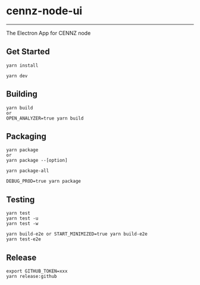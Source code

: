 # cennz-node-ui

---

The Electron App for CENNZ node

## Get Started

```shell
yarn install
```

```shell
yarn dev
```

## Building

```shell
yarn build
or
OPEN_ANALYZER=true yarn build
```

## Packaging

```shell
yarn package
or
yarn package --[option]
```

```shell
yarn package-all
```

```shell
DEBUG_PROD=true yarn package
```

## Testing

```shell
yarn test
yarn test -u
yarn test -w
```

```shell
yarn build-e2e or START_MINIMIZED=true yarn build-e2e
yarn test-e2e
```

## Release

```shell
export GITHUB_TOKEN=xxx
yarn release:github
```
